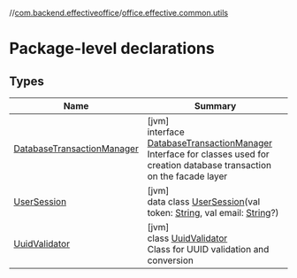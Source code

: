 //[com.backend.effectiveoffice](../../index.md)/[office.effective.common.utils](index.md)

# Package-level declarations

## Types

| Name | Summary |
|---|---|
| [DatabaseTransactionManager](-database-transaction-manager/index.md) | [jvm]<br>interface [DatabaseTransactionManager](-database-transaction-manager/index.md)<br>Interface for classes used for creation database transaction on the facade layer |
| [UserSession](-user-session/index.md) | [jvm]<br>data class [UserSession](-user-session/index.md)(val token: [String](https://kotlinlang.org/api/latest/jvm/stdlib/kotlin/-string/index.html), val email: [String](https://kotlinlang.org/api/latest/jvm/stdlib/kotlin/-string/index.html)?) |
| [UuidValidator](-uuid-validator/index.md) | [jvm]<br>class [UuidValidator](-uuid-validator/index.md)<br>Class for UUID validation and conversion |
